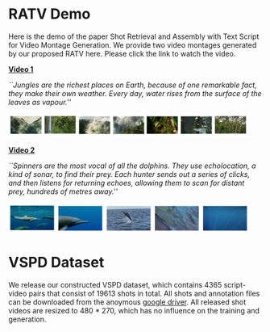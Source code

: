 # RATV Demo

Here is the demo of the paper Shot Retrieval and Assembly with Text Script for Video Montage Generation. We provide two video montages generated by our proposed RATV here. Please click the link to watch the video.

**[Video 1](https://youtu.be/o6jFBBMmJ9c)**

*``Jungles are the richest places on Earth, because of one remarkable fact, they make their own weather. Every day, water rises from the surface of the leaves as vapour.''*  
<p align="left"><img width="95%" src="assets/sample1.png" /></p>


**[Video 2](https://youtu.be/ajRGEVL4M3o)**

*``Spinners are the most vocal of all the dolphins. They use echolocation, a kind of sonar, to find their prey. Each hunter sends out a series of clicks, and then listens for returning echoes, allowing them to scan for distant prey, hundreds of metres away.''*  
<p align="left"><img width="95%" src="assets/sample2.png" /></p>

# VSPD Dataset

We release our constructed VSPD dataset, which contains 4365 script-video pairs that consist of 19613 shots in total. All shots and annotation files can be downloaded from the anoymous [google driver](https://drive.google.com/drive/folders/1VFtgqw8QivFwUHx5E4vawIj7vW3oH0As?usp=sharing). All released shot videos are resized to 480 \* 270, which has no influence on the training and generation.

